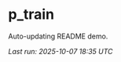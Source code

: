 # p_train

Auto-updating README demo.

<!--START_SECTION:status-->
_Last run: 2025-10-07 18:35 UTC_
<!--END_SECTION:status-->




























































































































































































































































































































































































































































































































































































































































































































































































































































































































































































































































